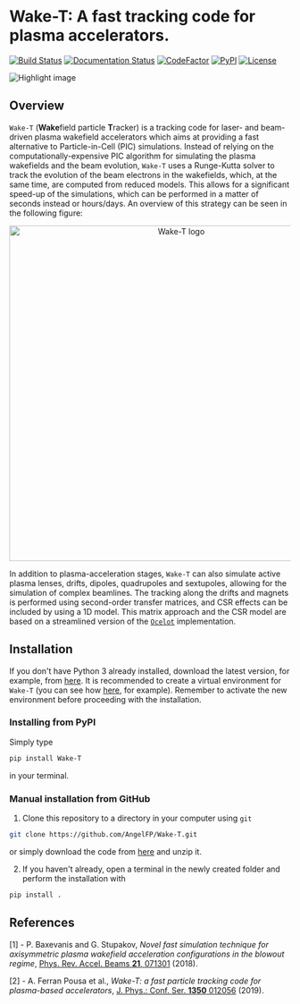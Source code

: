 # Wake-T: A fast tracking code for plasma accelerators.
[![Build Status](https://travis-ci.org/AngelFP/Wake-T.svg?branch=master)](https://travis-ci.org/AngelFP/Wake-T)
[![Documentation Status](https://readthedocs.org/projects/wake-t/badge/?version=latest)](https://wake-t.readthedocs.io/en/latest/?badge=latest)
[![CodeFactor](https://www.codefactor.io/repository/github/angelfp/wake-t/badge)](https://www.codefactor.io/repository/github/angelfp/wake-t)
[![PyPI](https://img.shields.io/pypi/v/Wake-T)](https://pypi.org/project/Wake-T/)
[![License](https://img.shields.io/github/license/AngelFP/Wake-T)](https://github.com/AngelFP/Wake-T/blob/master/LICENSE)

![Highlight image](other/header.png)

## Overview
 `Wake-T` (**Wake**field particle **T**racker) is a tracking code for laser- and beam-driven plasma wakefield accelerators which aims at providing a fast alternative to Particle-in-Cell (PIC) simulations. Instead of relying on the computationally-expensive PIC algorithm for simulating the plasma wakefields and the beam evolution, `Wake-T` uses a Runge-Kutta solver to track the evolution of the beam electrons in the wakefields, which, at the same time, are computed from reduced models. This allows for a significant speed-up of the simulations, which can be performed in a matter of seconds instead or hours/days. An overview of this strategy can be seen in the following figure:
<p align="center">
  <img alt="Wake-T logo" src="other/plasma_tracking.png" width="600px" />
</p>

In addition to plasma-acceleration stages, `Wake-T` can also simulate active plasma lenses, drifts, dipoles, quadrupoles and sextupoles, allowing for the simulation of complex beamlines. The tracking along the drifts and magnets is performed using second-order transfer matrices, and CSR effects can be included by using a 1D model. This matrix approach and the CSR model are based on a streamlined version of the [`Ocelot`](https://github.com/ocelot-collab/ocelot) implementation.

## Installation

If you don't have Python 3 already installed, download the latest version, for example, from [here](https://www.python.org/downloads/release/python-352/). It is recommended to create a virtual environment for `Wake-T` (you can see how [here](https://docs.python.org/3/library/venv.html), for example). Remember to activate the new environment before proceeding with the installation.

### Installing from PyPI

Simply type
```bash
pip install Wake-T
```
in your terminal.

### Manual installation from GitHub
1) Clone this repository to a directory in your computer using `git`
```bash
git clone https://github.com/AngelFP/Wake-T.git
```
or simply download the code from [here](https://github.com/AngelFP/Wake-T/archive/master.zip) and unzip it.

2) If you haven't already, open a terminal in the newly created folder and perform the installation with
```bash
pip install .
```

## References

[1] - P. Baxevanis and G. Stupakov, *Novel fast simulation technique for axisymmetric plasma wakefield acceleration configurations in the blowout regime*, [Phys. Rev. Accel. Beams **21**, 071301](https://journals.aps.org/prab/abstract/10.1103/PhysRevAccelBeams.21.071301) (2018).

[2] - A. Ferran Pousa et al., *Wake-T: a fast particle tracking code for plasma-based accelerators*, [J. Phys.: Conf. Ser. **1350** 012056](https://iopscience.iop.org/article/10.1088/1742-6596/1350/1/012056) (2019).